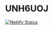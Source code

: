 # UNH6UOJ

[![Netlify Status](https://api.netlify.com/api/v1/badges/34a5a835-a5da-4c92-9fe1-687ec15dec33/deploy-status)](https://app.netlify.com/sites/unh6uoj/deploys)
